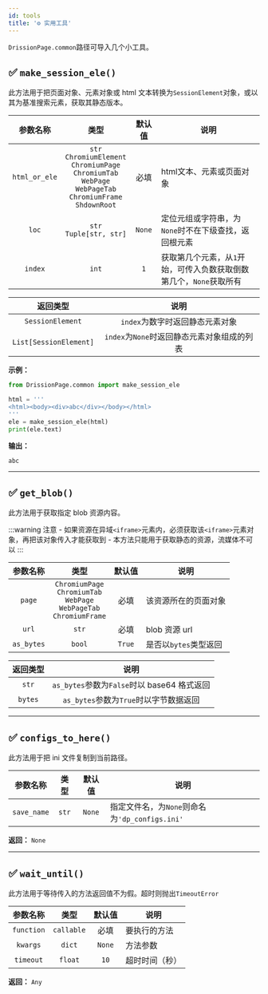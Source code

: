 ```yaml
---
id: tools
title: '⚙️ 实用工具'
---
```


`DrissionPage.common`路径可导入几个小工具。

## ✅️️ `make_session_ele()`

此方法用于把页面对象、元素对象或 html 文本转换为`SessionElement`对象，或以其为基准搜索元素，获取其静态版本。

|  参数名称  |                                                                  类型                                                                  |  默认值   | 说明             |
|:------:|:------------------------------------------------------------------------------------------------------------------------------------:|:------:|----------------|
| `html_or_ele` | `str`<br/>`ChromiumElement`<br/>`ChromiumPage`<br/>`ChromiumTab`<br/>`WebPage`<br/>`WebPageTab`<br/>`ChromiumFrame`<br/>`ShdownRoot` |   必填   | html文本、元素或页面对象 |
| `loc` |                                                     `str`<br/>`Tuple[str, str]`                                                      | `None` | 定位元组或字符串，为`None`时不在下级查找，返回根元素   |
| `index` |                                                                `int`                                                                 |  `1`   | 获取第几个元素，从`1`开始，可传入负数获取倒数第几个，`None`获取所有   |

|          返回类型          |              说明              |
|:----------------------:|:----------------------------:|
|    `SessionElement`    |     `index`为数字时返回静态元素对象      |
| `List[SessionElement]` | `index`为`None`时返回静态元素对象组成的列表 |

**示例：**

```python
from DrissionPage.common import make_session_ele

html = '''
<html><body><div>abc</div></body></html>
'''
ele = make_session_ele(html)
print(ele.text)
```

**输出：**

```shell
abc
```

---

## ✅️️ `get_blob()`

此方法用于获取指定 blob 资源内容。

:::warning 注意
    - 如果资源在异域`<iframe>`元素内，必须获取该`<iframe>`元素对象，再把该对象传入才能获取到
    - 本方法只能用于获取静态的资源，流媒体不可以
:::

|    参数名称    |                                         类型                                          |  默认值   | 说明             |
|:----------:|:-----------------------------------------------------------------------------------:|:------:|----------------|
|   `page`   | `ChromiumPage`<br/>`ChromiumTab`<br/>`WebPage`<br/>`WebPageTab`<br/>`ChromiumFrame` |   必填   | 该资源所在的页面对象     |
|   `url`    |                                        `str`                                        |   必填   | blob 资源 url    |
| `as_bytes` |                                       `bool`                                        | `True` | 是否以`bytes`类型返回 |

|  返回类型   |                 说明                 |
|:-------:|:----------------------------------:|
|  `str`  | `as_bytes`参数为`False`时以 base64 格式返回 |
| `bytes` |    `as_bytes`参数为`True`时以字节数据返回     |

---

## ✅️️ `configs_to_here()`

此方法用于把 ini 文件复制到当前路径。

|    参数名称    |  类型   | 默认值 | 说明             |
|:----------:|:-----:|:---:|----------------|
|   `save_name`   | `str` |  `None`   | 指定文件名，为`None`则命名为`'dp_configs.ini'`   |

**返回：** `None`

---

## ✅️️ `wait_until()`

此方法用于等待传入的方法返回值不为假。超时则抛出`TimeoutError`

|    参数名称    |     类型     |  默认值   | 说明      |
|:----------:|:----------:|:------:|---------|
| `function` | `callable` |   必填   | 要执行的方法  |
|  `kwargs`  |   `dict`   | `None` | 方法参数    |
| `timeout`  |   `float`   |  `10`  | 超时时间（秒） |

**返回：** `Any`
